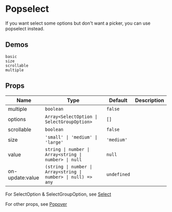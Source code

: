 # Popselect

If you want select some options but don't want a picker, you can use popselect instead.

## Demos

```demo
basic
size
scrollable
multiple
```

## Props

| Name | Type | Default | Description |
| --- | --- | --- | --- |
| multiple | `boolean` | `false` |  |
| options | `Array<SelectOption \| SelectGroupOption>` | `[]` |  |
| scrollable | `boolean` | `false` |  |
| size | `'small' \| 'medium' \| 'large'` | `'medium'` |  |
| value | `string \| number \| Array<string \| number> \| null` | `null` |  |
| on-update:value | `(string \| number \| Array<string \| number> \| null) => any` | `undefined` |  |

For SelectOption & SelectGroupOption, see [Select](n-select#SelectOption-Type)

For other props, see [Popover](n-popover#Props)
